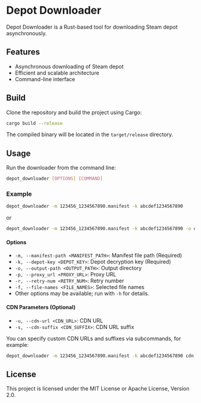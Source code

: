 # Depot Downloader

Depot Downloader is a Rust-based tool for downloading Steam depot asynchronously.

## Features
- Asynchronous downloading of Steam depot
- Efficient and scalable architecture
- Command-line interface

## Build

Clone the repository and build the project using Cargo:

```bash
cargo build --release
```

The compiled binary will be located in the `target/release` directory.

## Usage

Run the downloader from the command line:

```bash
depot_downloader [OPTIONS] [COMMAND]
```

### Example

```bash
depot_downloader -m 123456_1234567890.manifest -k abcdef1234567890
```

or

```bash
depot_downloader -m 123456_1234567890.manifest -k abcdef1234567890 -o output_directory -r 3 -p http://127.0.0.1:1080
```

#### Options

- `-m, --manifest-path <MANIFEST_PATH>`: Manifest file path (Required)
- `-k, --depot-key <DEPOT_KEY>`: Depot decryption key (Required)
- `-o, --output-path <OUTPUT_PATH>`: Output directory
- `-p, --proxy_url <PROXY_URL>`: Proxy URL
- `-r, --retry-num <RETRY_NUM>`: Retry number
- `-f, --file-names <FILE_NAMES>`: Selected file names
- Other options may be available; run with `-h` for details.

#### CDN Parameters (Optional)

- `-u, --cdn-url <CDN_URL>`: CDN URL
- `-s, --cdn-suffix <CDN_SUFFIX>`: CDN URL suffix

You can specify custom CDN URLs and suffixes via subcommands, for example:

```bash
depot_downloader -m 123456_1234567890.manifest -k abcdef1234567890 cdn -u steampipe.akamaized.net,fastly.cdn.steampipe.steamcontent.com -s /suffix1,/suffix2
```

## License

This project is licensed under the MIT License or Apache License, Version 2.0.
